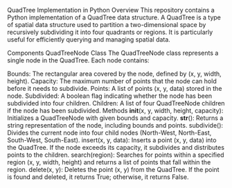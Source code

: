 QuadTree Implementation in Python
Overview
This repository contains a Python implementation of a QuadTree data structure. A QuadTree is a type of spatial data structure used to partition a two-dimensional space by recursively subdividing it into four quadrants or regions. It is particularly useful for efficiently querying and managing spatial data.

Components
QuadTreeNode Class
The QuadTreeNode class represents a single node in the QuadTree. Each node contains:

Bounds: The rectangular area covered by the node, defined by (x, y, width, height).
Capacity: The maximum number of points that the node can hold before it needs to subdivide.
Points: A list of points (x, y, data) stored in the node.
Subdivided: A boolean flag indicating whether the node has been subdivided into four children.
Children: A list of four QuadTreeNode children if the node has been subdivided.
Methods
__init__(x, y, width, height, capacity): Initializes a QuadTreeNode with given bounds and capacity.
__str__(): Returns a string representation of the node, including bounds and points.
subdivide(): Divides the current node into four child nodes (North-West, North-East, South-West, South-East).
insert(x, y, data): Inserts a point (x, y, data) into the QuadTree. If the node exceeds its capacity, it subdivides and distributes points to the children.
search(region): Searches for points within a specified region (x, y, width, height) and returns a list of points that fall within the region.
delete(x, y): Deletes the point (x, y) from the QuadTree. If the point is found and deleted, it returns True; otherwise, it returns False.
